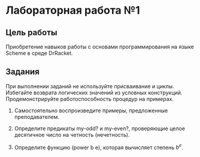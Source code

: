 # Лабораторная работа №1
## Цель работы
Приобретение навыков работы с основами программирования на языке Scheme в среде DrRacket.

## Задания
При выполнении заданий не используйте присваивание и циклы. Избегайте возврата логических значений из условных конструкций. Продемонстрируйте работоспособность процедур на примерах.

1. Самостоятельно воспроизведите примеры, предложенные преподавателем.

2. Определите предикаты my-odd? и my-even?, проверяющие целое десятичное число на четность (нечетность).

3. Определите функцию (power b e), которая вычисляет степень *b<sup>e</sup>*.
